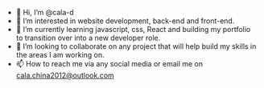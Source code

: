 - 👋 Hi, I’m @cala-d
- 👀 I’m interested in website development, back-end and front-end.
- 🌱 I’m currently learning javascript, css, React and building my portfolio to transition over into a new developer role.
- 💞️ I’m looking to collaborate on any project that will help build my skills in the areas I am working on.
- 📫 How to reach me via any social media or email me on cala.china2012@outlook.com

<!---
cala-d/cala-d is a ✨ special ✨ repository because its `README.md` (this file) appears on your GitHub profile.
You can click the Preview link to take a look at your changes.
--->
